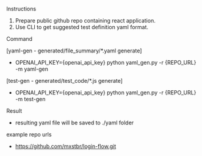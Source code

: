 Instructions

1. Prepare public github repo containing react application.
2. Use CLI to get suggested test definition yaml format.

Command

[yaml-gen - generated/file_summary/*.yaml generate]

- OPENAI_API_KEY={openai_api_key} python yaml_gen.py -r {REPO_URL} -m yaml-gen

[test-gen - generated/test_code/*.js generate]

- OPENAI_API_KEY={openai_api_key} python yaml_gen.py -r {REPO_URL} -m test-gen

Result

- resulting yaml file will be saved to ./yaml folder

example repo urls

- https://github.com/mxstbr/login-flow.git
